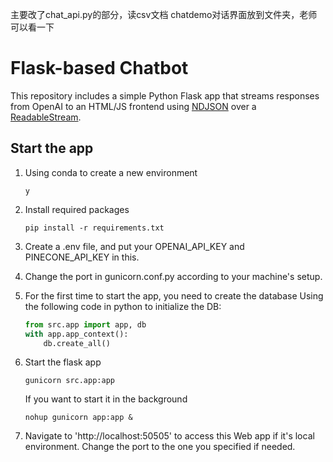 主要改了chat_api.py的部分，读csv文档
chatdemo对话界面放到文件夹，老师可以看一下



# Flask-based Chatbot

This repository includes a simple Python Flask app that streams responses from OpenAI
to an HTML/JS frontend using [NDJSON](http://ndjson.org/) over a [ReadableStream](https://developer.mozilla.org/en-US/docs/Web/API/ReadableStream).

## Start the app
1. Using conda to create a new environment
    ```shell
    y
    
    ```

2. Install required packages
    ```shell
    pip install -r requirements.txt
    ```

3. Create a .env file, and put your OPENAI_API_KEY and PINECONE_API_KEY in this.

4. Change the port in gunicorn.conf.py according to your machine's setup.

5. For the first time to start the app, you need to create the database
    Using the following code in python to initialize the DB:
    ```python
    from src.app import app, db
    with app.app_context():
        db.create_all()
    ```

6. Start the flask app
    ```shell
    gunicorn src.app:app
    ```

    If you want to start it in the background
    ```shell
    nohup gunicorn app:app &
    ```

7. Navigate to 'http://localhost:50505' to access this Web app if it's local environment. Change the port to the one you specified if needed.

